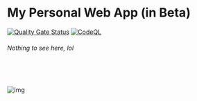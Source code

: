 # My Personal Web App (in Beta)
[![Quality Gate Status](https://sonarcloud.io/api/project_badges/measure?project=aldwin7894_aldwin7894&metric=alert_status)](https://sonarcloud.io/summary/new_code?id=aldwin7894_aldwin7894)
[![CodeQL](https://github.com/aldwin7894/aldwin7894/actions/workflows/codeql-analysis.yml/badge.svg)](https://github.com/aldwin7894/aldwin7894/actions/workflows/codeql-analysis.yml)
###### *Nothing to see here, lol*
<br>
<br>

![img](https://aldwin7894.win/lastfm.svg?username=aldwin7894&bg=29,31,32,0.8&fg=ffffff)
